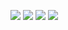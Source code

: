 

![](https://raw.githubusercontent.com/citizenadam/github-stats/master/generated/overview.svg#gh-dark-mode-only)
![](https://raw.githubusercontent.com/citizenadam/github-stats/master/generated/overview.svg#gh-light-mode-only)
![](https://raw.githubusercontent.com/citizenadam/github-stats/master/generated/languages.svg#gh-dark-mode-only)
![](https://raw.githubusercontent.com/citizenadam/github-stats/master/generated/languages.svg#gh-light-mode-only)

<!--
**citizenadam/citizenadam** is a ✨ _special_ ✨ repository because its `README.md` (this file) appears on your GitHub profile.

Here are some ideas to get you started:

- 🔭 I’m currently working on ...
- 🌱 I’m currently learning ...
- 👯 I’m looking to collaborate on ...
- 🤔 I’m looking for help with ...
- 💬 Ask me about ...
- 📫 How to reach me: ...
- 😄 Pronouns: ...
- ⚡ Fun fact: ...
-->
